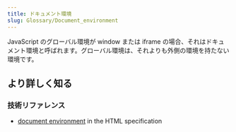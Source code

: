```yaml
---
title: ドキュメント環境
slug: Glossary/Document_environment
---
```


JavaScript のグローバル環境が window または iframe の場合、それはドキュメント環境と呼ばれます。グローバル環境は、それよりも外側の環境を持たない環境です。

## より詳しく知る

### 技術リファレンス

- [document environment](https://html.spec.whatwg.org/multipage/webappapis.html#document-environment) in the HTML specification
